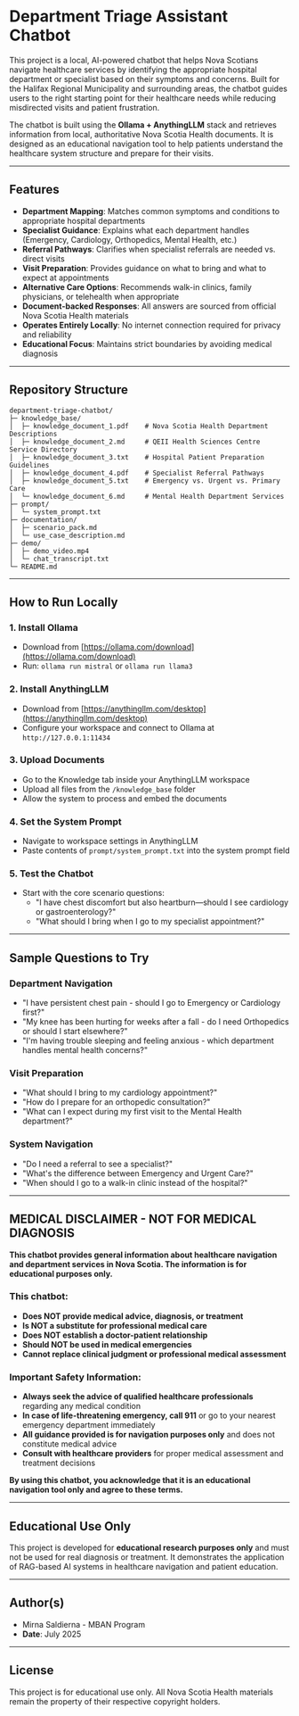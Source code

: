 # Department Triage Assistant Chatbot

This project is a local, AI-powered chatbot that helps Nova Scotians navigate healthcare services by identifying the appropriate hospital department or specialist based on their symptoms and concerns. Built for the Halifax Regional Municipality and surrounding areas, the chatbot guides users to the right starting point for their healthcare needs while reducing misdirected visits and patient frustration.

The chatbot is built using the **Ollama + AnythingLLM** stack and retrieves information from local, authoritative Nova Scotia Health documents. It is designed as an educational navigation tool to help patients understand the healthcare system structure and prepare for their visits.

---

##  Features

- **Department Mapping**: Matches common symptoms and conditions to appropriate hospital departments
- **Specialist Guidance**: Explains what each department handles (Emergency, Cardiology, Orthopedics, Mental Health, etc.)
- **Referral Pathways**: Clarifies when specialist referrals are needed vs. direct visits
- **Visit Preparation**: Provides guidance on what to bring and what to expect at appointments
- **Alternative Care Options**: Recommends walk-in clinics, family physicians, or telehealth when appropriate
- **Document-backed Responses**: All answers are sourced from official Nova Scotia Health materials
- **Operates Entirely Locally**: No internet connection required for privacy and reliability
- **Educational Focus**: Maintains strict boundaries by avoiding medical diagnosis

---

##  Repository Structure

```text
department-triage-chatbot/
├─ knowledge_base/
│  ├─ knowledge_document_1.pdf    # Nova Scotia Health Department Descriptions
│  ├─ knowledge_document_2.md     # QEII Health Sciences Centre Service Directory
│  ├─ knowledge_document_3.txt    # Hospital Patient Preparation Guidelines
│  ├─ knowledge_document_4.pdf    # Specialist Referral Pathways
│  ├─ knowledge_document_5.txt    # Emergency vs. Urgent vs. Primary Care
│  └─ knowledge_document_6.md     # Mental Health Department Services
├─ prompt/
│  └─ system_prompt.txt
├─ documentation/
│  ├─ scenario_pack.md
│  └─ use_case_description.md
├─ demo/
│  ├─ demo_video.mp4
│  └─ chat_transcript.txt
└─ README.md
```

---

##  How to Run Locally

### 1. Install Ollama
- Download from [https://ollama.com/download](https://ollama.com/download)
- Run: `ollama run mistral` or `ollama run llama3`

### 2. Install AnythingLLM
- Download from [https://anythingllm.com/desktop](https://anythingllm.com/desktop)
- Configure your workspace and connect to Ollama at `http://127.0.0.1:11434`

### 3. Upload Documents
- Go to the Knowledge tab inside your AnythingLLM workspace
- Upload all files from the `/knowledge_base` folder
- Allow the system to process and embed the documents

### 4. Set the System Prompt
- Navigate to workspace settings in AnythingLLM
- Paste contents of `prompt/system_prompt.txt` into the system prompt field

### 5. Test the Chatbot
- Start with the core scenario questions:
  - "I have chest discomfort but also heartburn—should I see cardiology or gastroenterology?"
  - "What should I bring when I go to my specialist appointment?"

---

##  Sample Questions to Try

### Department Navigation
- "I have persistent chest pain - should I go to Emergency or Cardiology first?"
- "My knee has been hurting for weeks after a fall - do I need Orthopedics or should I start elsewhere?"
- "I'm having trouble sleeping and feeling anxious - which department handles mental health concerns?"

### Visit Preparation
- "What should I bring to my cardiology appointment?"
- "How do I prepare for an orthopedic consultation?"
- "What can I expect during my first visit to the Mental Health department?"

### System Navigation
- "Do I need a referral to see a specialist?"
- "What's the difference between Emergency and Urgent Care?"
- "When should I go to a walk-in clinic instead of the hospital?"

---

##  MEDICAL DISCLAIMER - NOT FOR MEDICAL DIAGNOSIS

**This chatbot provides general information about healthcare navigation and department services in Nova Scotia. The information is for educational purposes only.**

### This chatbot:
- **Does NOT provide medical advice, diagnosis, or treatment**
- **Is NOT a substitute for professional medical care**
- **Does NOT establish a doctor-patient relationship**
- **Should NOT be used in medical emergencies**
- **Cannot replace clinical judgment or professional medical assessment**

### Important Safety Information:
- **Always seek the advice of qualified healthcare professionals** regarding any medical condition
- **In case of life-threatening emergency, call 911** or go to your nearest emergency department immediately
- **All guidance provided is for navigation purposes only** and does not constitute medical advice
- **Consult with healthcare providers** for proper medical assessment and treatment decisions

**By using this chatbot, you acknowledge that it is an educational navigation tool only and agree to these terms.**

---

##  Educational Use Only

This project is developed for **educational research purposes only** and must not be used for real diagnosis or treatment. It demonstrates the application of RAG-based AI systems in healthcare navigation and patient education.

---

## Author(s)

- Mirna Saldierna - MBAN Program
- **Date**: July 2025

---

## License

This project is for educational use only. All Nova Scotia Health materials remain the property of their respective copyright holders.
